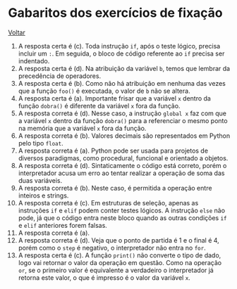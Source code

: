 # Gabaritos dos exercícios de fixação

[Voltar](001-exercicios_fixacao.md)

1. A resposta certa é (c). Toda instrução `if`, após o teste lógico, precisa incluir um `:`. Em seguida, o bloco de código referente ao `if` precisa ser indentado.
2. A resposta certa é (d). Na atribuição da variável `b`, temos que lembrar da precedência de operadores.
3. A resposta certa é (b). Como não há atribuição em nenhuma das vezes que a função `foo()` é executada, o valor de `b` não se altera.
4. A resposta certa é (a). Importante frisar que a variável `x` dentro da função `dobra()` é diferente da variável `x` fora da função.
5. A resposta correta é (d). Nesse caso, a instrução `global x` faz com que a variável `x` dentro da função `dobra()` para a referenciar o mesmo ponto na memória que a variável `x` fora da função.
6. A resposta correta é (b). Valores decimais são representados em Python pelo tipo `float`.
7. A resposta correta é (a). Python pode ser usada para projetos de diversos paradigmas, como procedural, funcional e orientado a objetos.
8. A resposta correta é (d). Sintaticamente o código está correto, porém o interpretador acusa um erro ao tentar realizar a operação de soma das duas variáveis.
9. A resposta correta é (b). Neste caso, é permitida a operação entre inteiros e strings.
10. A resposta correta é (c). Em estruturas de seleção, apenas as instruções `if` e `elif` podem conter testes lógicos. A instrução `else` não pode, já que o código entra neste bloco quando as outras condições `if` e `elif` anteriores forem falsas.
11. A resposta correta é (a).
12. A resposta correta é (d). Veja que o ponto de partida é 1 e o final é 4, porém como o `step` é negativo, o interpretador não entra no `for`.
13. A resposta certa é (c). A função `print()` não converte o tipo de dado, logo vai retornar o valor da operação em questão. Como na operação `or`, se o primeiro valor é equivalente a verdadeiro o interpretador já retorna este valor, o que é impresso é o valor da variável `x`.

